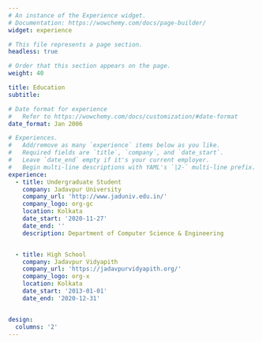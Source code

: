 ```yaml
---
# An instance of the Experience widget.
# Documentation: https://wowchemy.com/docs/page-builder/
widget: experience

# This file represents a page section.
headless: true

# Order that this section appears on the page.
weight: 40

title: Education
subtitle:

# Date format for experience
#   Refer to https://wowchemy.com/docs/customization/#date-format
date_format: Jan 2006

# Experiences.
#   Add/remove as many `experience` items below as you like.
#   Required fields are `title`, `company`, and `date_start`.
#   Leave `date_end` empty if it's your current employer.
#   Begin multi-line descriptions with YAML's `|2-` multi-line prefix.
experience:
  - title: Undergraduate Student
    company: Jadavpur University
    company_url: 'http://www.jaduniv.edu.in/'
    company_logo: org-gc
    location: Kolkata
    date_start: '2020-11-27'
    date_end: ''
    description: Department of Computer Science & Engineering


  - title: High School
    company: Jadavpur Vidyapith
    company_url: 'https://jadavpurvidyapith.org/'
    company_logo: org-x
    location: Kolkata
    date_start: '2013-01-01'
    date_end: '2020-12-31'


design:
  columns: '2'
---
```

